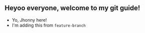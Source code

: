 ## Heyoo everyone, welcome to my git guide!

- Yo, Jhonny here!
- I'm adding this from `feature-branch`